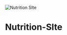 ![Nutrition SIte](https://user-images.githubusercontent.com/70458425/115475922-b4b5fe80-a20e-11eb-9457-37a74660bb82.gif)
# Nutrition-SIte
